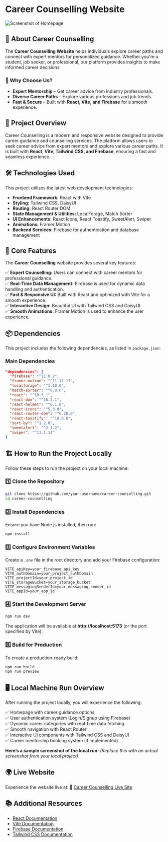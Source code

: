 # Career Counselling Website

![Screenshot of Homepage](https://i.imgur.com/2vG2r9M.png)

## 📖 About Career Counselling  
The **Career Counselling Website** helps individuals explore career paths and connect with expert mentors for personalized guidance. Whether you're a student, job seeker, or professional, our platform provides insights to make informed career decisions.  

### 🚀 Why Choose Us?  
- **Expert Mentorship** – Get career advice from industry professionals.  
- **Diverse Career Paths** – Explore various professions and job trends.  
- **Fast & Secure** – Built with **React, Vite, and Firebase** for a smooth experience.  

## 🚀 Project Overview
Career Counselling is a modern and responsive website designed to provide career guidance and counselling services. The platform allows users to seek career advice from expert mentors and explore various career paths. It is built with **React, Vite, Tailwind CSS, and Firebase**, ensuring a fast and seamless experience.

## 🛠 Technologies Used
This project utilizes the latest web development technologies:

- **Frontend Framework:** React with Vite  
- **Styling:** Tailwind CSS, DaisyUI  
- **Routing:** React Router DOM  
- **State Management & Utilities:** LocalForage, Match Sorter  
- **UI Enhancements:** React Icons, React Toastify, SweetAlert, Swiper  
- **Animations:** Framer Motion  
- **Backend Services:** Firebase for authentication and database management  

## 🌟 Core Features
The **Career Counselling** website provides several key features:

✅ **Expert Counselling:** Users can connect with career mentors for professional guidance.  
✅ **Real-Time Data Management:** Firebase is used for dynamic data handling and authentication.  
✅ **Fast & Responsive UI:** Built with React and optimized with Vite for a smooth experience.  
✅ **Interactive Design:** Beautiful UI with Tailwind CSS and DaisyUI.  
✅ **Smooth Animations:** Framer Motion is used to enhance the user experience.  

## 📦 Dependencies
This project includes the following dependencies, as listed in `package.json`:

### **Main Dependencies**
```json
"dependencies": {
  "firebase": "^11.0.2",
  "framer-motion": "^11.11.17",
  "localforage": "^1.10.0",
  "match-sorter": "^8.0.0",
  "react": "^18.3.1",
  "react-dom": "^18.3.1",
  "react-helmet": "^6.1.0",
  "react-icons": "^5.3.0",
  "react-router-dom": "^6.28.0",
  "react-toastify": "^10.0.6",
  "sort-by": "^1.2.0",
  "sweetalert": "^2.1.2",
  "swiper": "^11.1.14"
}
```

## 🏗 How to Run the Project Locally
Follow these steps to run the project on your local machine:

### 1️⃣ Clone the Repository
```bash
git clone https://github.com/your-username/career-counselling.git
cd career-counselling
```

### 2️⃣ Install Dependencies
Ensure you have Node.js installed, then run:
```bash
npm install
```

### 3️⃣ Configure Environment Variables
Create a `.env` file in the root directory and add your Firebase configuration:
```env
VITE_apiKey=your_firebase_api_key
VITE_authDomain=your_project_authDomain
VITE_projectId=your_project_id
VITE_storageBucket=your_storage_bucket
VITE_messagingSenderId=your_messaging_sender_id
VITE_appId=your_app_id
```

### 4️⃣ Start the Development Server
```bash
npm run dev
```
The application will be available at **http://localhost:5173** (or the port specified by Vite).

### 5️⃣ Build for Production
To create a production-ready build:
```bash
npm run build
npm run preview
```

## 🖥️ Local Machine Run Overview
After running the project locally, you will experience the following:

✅ Homepage with career guidance options  
✅ User authentication system (Login/Signup using Firebase)  
✅ Dynamic career categories with real-time data fetching  
✅ Smooth navigation with React Router  
✅ Interactive UI components with Tailwind CSS and DaisyUI  
✅ Career mentorship booking system (if implemented)  

**Here’s a sample screenshot of the local run:** *(Replace this with an actual screenshot from your local project)*

## 🌍 Live Website
Experience the website live at:
🔗 [Career Counselling Live Site](https://carrer-counselling-c1f6f.web.app/)

## 📚 Additional Resources
- [React Documentation](https://react.dev/)
- [Vite Documentation](https://vitejs.dev/)
- [Firebase Documentation](https://firebase.google.com/docs)
- [Tailwind CSS Documentation](https://tailwindcss.com/docs)
